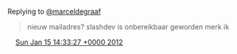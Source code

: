 Replying to [@marceldegraaf](https://twitter.com/marceldegraaf/status/157473762122543104)

> nieuw mailadres? slashdev is onbereikbaar geworden merk ik

<img src="../../media/tweet.ico" width="12" /> [Sun Jan 15 14:33:27 +0000 2012](https://twitter.com/DromerDenker/status/158557412993941504)